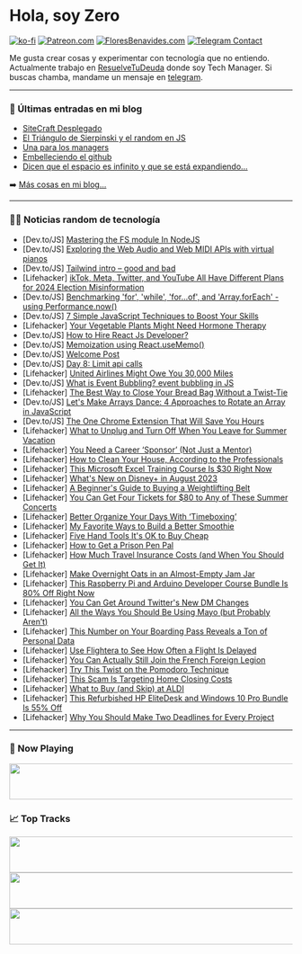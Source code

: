 # Hola, soy Zero

[![ko-fi](https://ko-fi.com/img/githubbutton_sm.svg)](https://ko-fi.com/J3J4N0LUK)
[![Patreon.com](https://img.shields.io/endpoint.svg?url=https%3A%2F%2Fshieldsio-patreon.vercel.app%2Fapi%3Fusername%3Dzerodragon%26type%3Dpatrons&style=for-the-badge)](https://patreon.com/zerodragon)
[![FloresBenavides.com](https://img.shields.io/website?down_message=oops&label=MiBlog&style=for-the-badge&up_message=online&url=https%3A%2F%2Ffloresbenavides.com)](https://floresbenavides.com)
[![Telegram Contact](https://img.shields.io/badge/escr%C3%ADbeme-ZeroDragon-%2326A5E4?style=for-the-badge&logo=telegram)](https://t.me/zerodragon)

Me gusta crear cosas y experimentar con tecnología que no entiendo.
Actualmente trabajo en [ResuelveTuDeuda](http://github.com/resuelve) donde soy Tech Manager.
Si buscas chamba, mandame un mensaje en [telegram](https://t.me/zerodragon).

---

### 📕 Últimas entradas en mi blog
<!-- BLOG-POST-LIST:START -->
- [SiteCraft Desplegado](https://floresbenavides.com/sitecraft-desplegado/)
- [El Triángulo de Sierpinski y el random en JS](https://floresbenavides.com/el-triangulo-de-sierpinski-y-el-random-en-js/)
- [Una para los managers](https://floresbenavides.com/una-para-los-managers/)
- [Embelleciendo el github](https://floresbenavides.com/embelleciendo-el-github/)
- [Dicen que el espacio es infinito y que se está expandiendo…](https://floresbenavides.com/dicen-que-el-espacio-es-infinito-y-que-se-esta-expandiendo/)
<!-- BLOG-POST-LIST:END -->

➡️ [Más cosas en mi blog...](https://floresbenavides.com)

---

### 👨‍💻 Noticias random de tecnología
<!-- TECH-POSTS:START -->
- [Dev.to/JS] [Mastering the FS module In NodeJS](https://dev.to/kalashin1/mastering-the-fs-module-in-nodejs-4j52)
- [Dev.to/JS] [Exploring the Web Audio and Web MIDI APIs with virtual pianos](https://dev.to/logrocket/exploring-the-web-audio-and-web-midi-apis-with-virtual-pianos-1lo)
- [Dev.to/JS] [Tailwind intro – good and bad](https://dev.to/hi_iam_chris/tailwind-intro-good-and-bad-2l1e)
- [Lifehacker] [ikTok, Meta, Twitter, and YouTube All Have Different Plans for 2024 Election Misinformation](https://lifehacker.com/iktok-meta-twitter-and-youtube-all-have-different-pl-1850653781)
- [Dev.to/JS] [Benchmarking &#39;for&#39;, &#39;while&#39;, &#39;for...of&#39;, and &#39;Array.forEach&#39; - using Performance.now&lpar;&rpar;](https://dev.to/maafaishal/benchmarking-for-while-forof-and-arrayforeach-using-performancenow-1jjg)
- [Dev.to/JS] [7 Simple JavaScript Techniques to Boost Your Skills](https://dev.to/max88git/7-simple-javascript-techniques-to-boost-your-skills-4l84)
- [Lifehacker] [Your Vegetable Plants Might Need Hormone Therapy](https://lifehacker.com/your-vegetable-plants-might-need-hormone-therapy-1850654140)
- [Dev.to/JS] [How to Hire React Js Developer?](https://dev.to/bindupatidar/how-to-hire-react-js-developer-52c5)
- [Dev.to/JS] [Memoization using React.useMemo&lpar;&rpar;](https://dev.to/hardiksharma/memoization-using-reactusememo-142h)
- [Dev.to/JS] [Welcome Post](https://dev.to/devfaisal/welcome-post-511g)
- [Dev.to/JS] [Day 8: Limit api calls](https://dev.to/dhrn/day-8-limit-api-call-h0c)
- [Lifehacker] [United Airlines Might Owe You 30,000 Miles](https://lifehacker.com/united-airlines-might-owe-you-30-000-miles-1850653841)
- [Dev.to/JS] [What is Event Bubbling? event bubbling in JS](https://dev.to/diwakarkashyap/what-is-event-bubbling-event-bubbling-in-js-4kn7)
- [Lifehacker] [The Best Way to Close Your Bread Bag Without a Twist-Tie](https://lifehacker.com/the-best-way-to-secure-your-bread-bag-without-a-twist-t-1850652722)
- [Dev.to/JS] [Let&#39;s Make Arrays Dance: 4 Approaches to Rotate an Array in JavaScript](https://dev.to/vale/lets-make-arrays-dance-4-approaches-to-rotate-an-array-in-javascript-2jb6)
- [Dev.to/JS] [The One Chrome Extension That Will Save You Hours](https://dev.to/j471n/the-one-chrome-extension-that-will-save-you-hours-27do)
- [Lifehacker] [What to Unplug and Turn Off When You Leave for Summer Vacation](https://lifehacker.com/what-to-unplug-and-turn-off-when-you-leave-for-summer-v-1797403292)
- [Lifehacker] [You Need a Career ‘Sponsor’ &lpar;Not Just a Mentor&rpar;](https://lifehacker.com/you-need-a-career-sponsor-not-just-a-mentor-1850651350)
- [Lifehacker] [How to Clean Your House, According to the Professionals](https://lifehacker.com/how-to-clean-your-house-like-a-professional-housekeeper-1826796349)
- [Lifehacker] [This Microsoft Excel Training Course Is $30 Right Now](https://lifehacker.com/this-microsoft-excel-training-course-is-30-right-now-1850638608)
- [Lifehacker] [What&#39;s New on Disney+ in August 2023](https://lifehacker.com/whats-new-on-disney-in-august-2023-1850652833)
- [Lifehacker] [A Beginner&#39;s Guide to Buying a Weightlifting Belt](https://lifehacker.com/a-beginners-guide-to-buying-a-weightlifting-belt-1850401310)
- [Lifehacker] [You Can Get Four Tickets for $80 to Any of These Summer Concerts](https://lifehacker.com/you-can-get-four-tickets-for-80-to-any-of-these-summer-1850652038)
- [Lifehacker] [Better Organize Your Days With ‘Timeboxing’](https://lifehacker.com/better-organize-your-days-with-timeboxing-1850652085)
- [Lifehacker] [My Favorite Ways to Build a Better Smoothie](https://lifehacker.com/10-ways-to-build-a-better-smoothie-1850184624)
- [Lifehacker] [Five Hand Tools It&#39;s OK to Buy Cheap](https://lifehacker.com/five-hand-tools-its-ok-to-buy-cheap-1850651529)
- [Lifehacker] [How to Get a Prison Pen Pal](https://lifehacker.com/how-to-get-a-prison-pen-pal-1850651994)
- [Lifehacker] [How Much Travel Insurance Costs &lpar;and When You Should Get It&rpar;](https://lifehacker.com/do-i-really-need-to-buy-travel-insurance-1674681487)
- [Lifehacker] [Make Overnight Oats in an Almost-Empty Jam Jar](https://lifehacker.com/make-overnight-oats-in-an-almost-empty-jam-jar-1850651723)
- [Lifehacker] [This Raspberry Pi and Arduino Developer Course Bundle Is 80% Off Right Now](https://lifehacker.com/this-raspberry-pi-and-arduino-developer-course-bundle-i-1850638653)
- [Lifehacker] [You Can Get Around Twitter&#39;s New DM Changes](https://lifehacker.com/you-can-get-around-twitters-new-dm-changes-1850651336)
- [Lifehacker] [All the Ways You Should Be Using Mayo &lpar;but Probably Aren’t&rpar;](https://lifehacker.com/best-overlooked-uses-for-mayo-1847114226)
- [Lifehacker] [This Number on Your Boarding Pass Reveals a Ton of Personal Data](https://lifehacker.com/this-number-on-your-boarding-pass-reveals-a-ton-of-pers-1850651165)
- [Lifehacker] [Use Flightera to See How Often a Flight Is Delayed](https://lifehacker.com/use-flightera-to-see-how-often-a-flight-is-delayed-1850649731)
- [Lifehacker] [You Can Actually Still Join the French Foreign Legion](https://lifehacker.com/you-can-actually-still-join-the-french-foreign-legion-1850649876)
- [Lifehacker] [Try This Twist on the Pomodoro Technique](https://lifehacker.com/try-this-twist-on-the-pomodoro-technique-1850650750)
- [Lifehacker] [This Scam Is Targeting Home Closing Costs](https://lifehacker.com/this-scam-is-targeting-home-closing-costs-1850649304)
- [Lifehacker] [What to Buy &lpar;and Skip&rpar; at ALDI](https://lifehacker.com/what-to-buy-and-skip-at-aldi-1798664491)
- [Lifehacker] [This Refurbished HP EliteDesk and Windows 10 Pro Bundle Is 55% Off](https://lifehacker.com/this-refurbished-hp-elitedesk-and-windows-10-pro-bundle-1850638631)
- [Lifehacker] [Why You Should Make Two Deadlines for Every Project](https://lifehacker.com/why-you-should-make-two-deadlines-for-every-project-1850648884)<!-- TECH-POSTS:END -->

---

### 🎵 Now Playing
<a href="https://spotify-now-playing-dun.vercel.app/now-playing?open"><img src="https://spotify-now-playing-dun.vercel.app/now-playing" width="540" height="64"></a>

### 📈 Top Tracks
<a href="https://spotify-now-playing-dun.vercel.app/top-tracks?i=1&open"><img src="https://spotify-now-playing-dun.vercel.app/top-tracks?i=1" width="540" height="64"></a>
<a href="https://spotify-now-playing-dun.vercel.app/top-tracks?i=2&open"><img src="https://spotify-now-playing-dun.vercel.app/top-tracks?i=2" width="540" height="64"></a>
<a href="https://spotify-now-playing-dun.vercel.app/top-tracks?i=3&open"><img src="https://spotify-now-playing-dun.vercel.app/top-tracks?i=3" width="540" height="64"></a>
